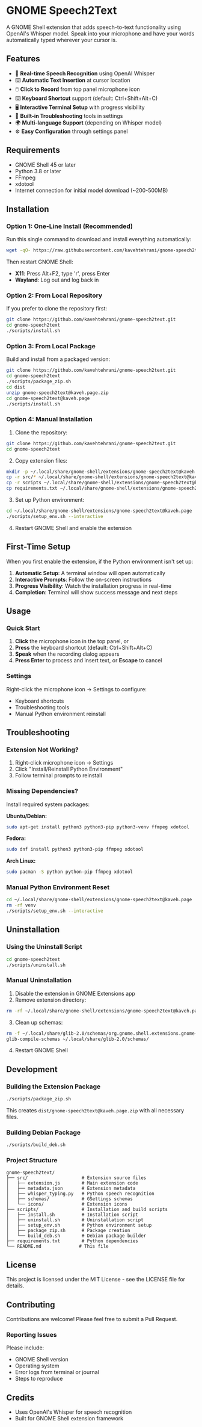 # GNOME Speech2Text

A GNOME Shell extension that adds speech-to-text functionality using OpenAI's Whisper model. Speak into your microphone and have your words automatically typed wherever your cursor is.

## Features

- 🎤 **Real-time Speech Recognition** using OpenAI Whisper
- ⌨️ **Automatic Text Insertion** at cursor location
- 🖱️ **Click to Record** from top panel microphone icon
- ⌨️ **Keyboard Shortcut** support (default: Ctrl+Shift+Alt+C)
- 🖥️ **Interactive Terminal Setup** with progress visibility
- 🔧 **Built-in Troubleshooting** tools in settings
- 🌍 **Multi-language Support** (depending on Whisper model)
- ⚙️ **Easy Configuration** through settings panel

## Requirements

- GNOME Shell 45 or later
- Python 3.8 or later
- FFmpeg
- xdotool
- Internet connection for initial model download (~200-500MB)

## Installation

### Option 1: One-Line Install (Recommended)

Run this single command to download and install everything automatically:

```bash
wget -qO- https://raw.githubusercontent.com/kavehtehrani/gnome-speech2text/main/scripts/install.sh | bash
```

Then restart GNOME Shell:

- **X11**: Press Alt+F2, type 'r', press Enter
- **Wayland**: Log out and log back in

### Option 2: From Local Repository

If you prefer to clone the repository first:

```bash
git clone https://github.com/kavehtehrani/gnome-speech2text.git
cd gnome-speech2text
./scripts/install.sh
```

### Option 3: From Local Package

Build and install from a packaged version:

```bash
git clone https://github.com/kavehtehrani/gnome-speech2text.git
cd gnome-speech2text
./scripts/package_zip.sh
cd dist
unzip gnome-speech2text@kaveh.page.zip
cd gnome-speech2text@kaveh.page
./scripts/install.sh
```

### Option 4: Manual Installation

1. Clone the repository:

```bash
git clone https://github.com/kavehtehrani/gnome-speech2text.git
cd gnome-speech2text
```

2. Copy extension files:

```bash
mkdir -p ~/.local/share/gnome-shell/extensions/gnome-speech2text@kaveh.page
cp -r src/* ~/.local/share/gnome-shell/extensions/gnome-speech2text@kaveh.page/
cp -r scripts ~/.local/share/gnome-shell/extensions/gnome-speech2text@kaveh.page/
cp requirements.txt ~/.local/share/gnome-shell/extensions/gnome-speech2text@kaveh.page/
```

3. Set up Python environment:

```bash
cd ~/.local/share/gnome-shell/extensions/gnome-speech2text@kaveh.page
./scripts/setup_env.sh --interactive
```

4. Restart GNOME Shell and enable the extension

## First-Time Setup

When you first enable the extension, if the Python environment isn't set up:

1. **Automatic Setup**: A terminal window will open automatically
2. **Interactive Prompts**: Follow the on-screen instructions
3. **Progress Visibility**: Watch the installation progress in real-time
4. **Completion**: Terminal will show success message and next steps

## Usage

### Quick Start

1. **Click** the microphone icon in the top panel, or
2. **Press** the keyboard shortcut (default: Ctrl+Shift+Alt+C)
3. **Speak** when the recording dialog appears
4. **Press Enter** to process and insert text, or **Escape** to cancel

### Settings

Right-click the microphone icon → Settings to configure:

- Keyboard shortcuts
- Troubleshooting tools
- Manual Python environment reinstall

## Troubleshooting

### Extension Not Working?

1. Right-click microphone icon → Settings
2. Click "Install/Reinstall Python Environment"
3. Follow terminal prompts to reinstall

### Missing Dependencies?

Install required system packages:

**Ubuntu/Debian:**

```bash
sudo apt-get install python3 python3-pip python3-venv ffmpeg xdotool
```

**Fedora:**

```bash
sudo dnf install python3 python3-pip ffmpeg xdotool
```

**Arch Linux:**

```bash
sudo pacman -S python python-pip ffmpeg xdotool
```

### Manual Python Environment Reset

```bash
cd ~/.local/share/gnome-shell/extensions/gnome-speech2text@kaveh.page
rm -rf venv
./scripts/setup_env.sh --interactive
```

## Uninstallation

### Using the Uninstall Script

```bash
cd gnome-speech2text
./scripts/uninstall.sh
```

### Manual Uninstallation

1. Disable the extension in GNOME Extensions app
2. Remove extension directory:

```bash
rm -rf ~/.local/share/gnome-shell/extensions/gnome-speech2text@kaveh.page
```

3. Clean up schemas:

```bash
rm -f ~/.local/share/glib-2.0/schemas/org.gnome.shell.extensions.gnome-speech2text.gschema.xml
glib-compile-schemas ~/.local/share/glib-2.0/schemas/
```

4. Restart GNOME Shell

## Development

### Building the Extension Package

```bash
./scripts/package_zip.sh
```

This creates `dist/gnome-speech2text@kaveh.page.zip` with all necessary files.

### Building Debian Package

```bash
./scripts/build_deb.sh
```

### Project Structure

```
gnome-speech2text/
├── src/                    # Extension source files
│   ├── extension.js        # Main extension code
│   ├── metadata.json       # Extension metadata
│   ├── whisper_typing.py   # Python speech recognition
│   ├── schemas/            # GSettings schemas
│   └── icons/              # Extension icons
├── scripts/                # Installation and build scripts
│   ├── install.sh          # Installation script
│   ├── uninstall.sh        # Uninstallation script
│   ├── setup_env.sh        # Python environment setup
│   ├── package_zip.sh      # Package creation
│   └── build_deb.sh        # Debian package builder
├── requirements.txt        # Python dependencies
└── README.md              # This file
```

## License

This project is licensed under the MIT License - see the LICENSE file for details.

## Contributing

Contributions are welcome! Please feel free to submit a Pull Request.

### Reporting Issues

Please include:

- GNOME Shell version
- Operating system
- Error logs from terminal or journal
- Steps to reproduce

## Credits

- Uses OpenAI's Whisper for speech recognition
- Built for GNOME Shell extension framework
